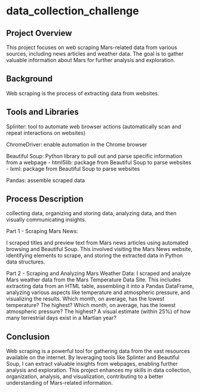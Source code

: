# data_collection_challenge

## Project Overview
This project focuses on web scraping Mars-related data from various sources, including news articles and weather data. The goal is to gather valuable information about Mars for further analysis and exploration.

## Background
Web scraping is the process of extracting data from websites. 

## Tools and Libraries

Splinter: tool to automate web browser actions (automatically scan and repeat interactions on websites)

ChromeDriver: enable automation in the Chrome browser

Beautiful Soup: Python library to pull out and parse specific information from a webpage
    - html5lib: package from Beautiful Soup to parse websites
    - lxml: package from Beautiful Soup to parse websites

Pandas: assemble scraped data

## Process Description
collecting data, organizing and storing data, analyzing data, and then visually communicating insights.

Part 1 - Scraping Mars News: 

I scraped titles and preview text from Mars news articles using automated browsing and Beautiful Soup. This involved visiting the Mars News website, identifying elements to scrape, and storing the extracted data in Python data structures.

Part 2 - Scraping and Analyzing Mars Weather Data: 
I scraped and analyze Mars weather data from the Mars Temperature Data Site. This includes extracting data from an HTML table, assembling it into a Pandas DataFrame, analyzing various aspects like temperature and atmospheric pressure, and visualizing the results.
    Which month, on average, has the lowest temperature? The highest?
    Which month, on average, has the lowest atmospheric pressure? The highest?
    A visual estimate (within 25%) of how many terrestrial days exist in a Martian year?

## Conclusion 
Web scraping is a powerful tool for gathering data from the vast resources available on the internet. By leveraging tools like Splinter and Beautiful Soup, I can extract valuable insights from webpages, enabling further analysis and exploration. This project enhances my skills in data collection, organization, analysis, and visualization, contributing to a better understanding of Mars-related information.
